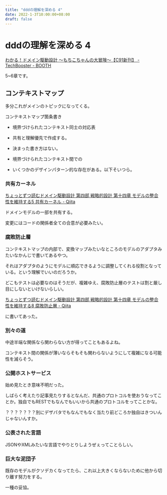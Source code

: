 ```yaml
---
title: "dddの理解を深める 4"
date: 2022-1-3T10:00:00+08:00
draft: false
---
```

# dddの理解を深める 4

[わかる！ドメイン駆動設計 ～もちこちゃんの大冒険～【C91新刊】 - TechBooster - BOOTH](https://booth.pm/ja/items/392260)



5~6章です。



## コンテキストマップ



多分これがメインのトピックになってくる。



コンテキストマップ箇条書き



+ 境界づけられたコンテキスト同士の対応表



+ 共有と理解優先で作成する。



+ 決まった書き方はない。



+ 境界づけられたコンテキスト間での



+ いくつかのデザインパターン的な存在がある。以下そいつら。



### 共有カーネル



[ちょっとずつ読むドメイン駆動設計 第四部 戦略的設計 第十四章 モデルの整合性を維持する5 共有カーネル - Qiita](https://qiita.com/YasuhiroKimesawa/items/7895d8c28137bd34008a)



ドメインモデルの一部を共有する。



変更にはコードの関係者全ての合意が必要みたい。



### 腐敗防止層



コンテキストマップの内部で、変換マップみたいなところのモデルのアダプタみたいなかんじで書いてあるやつ。



それはアダプタのようにモデルに順応できるように調整してくれる役割となっている。という理解でいいのだろうか。



どこもテストは必要なのはそうだが、複雑ゆえ、腐敗防止層のテストは割と厳し目にしないといけないらしい。



[ちょっとずつ読むドメイン駆動設計 第四部 戦略的設計 第十四章 モデルの整合性を維持する8 腐敗防止層 - Qiita](https://qiita.com/YasuhiroKimesawa/items/bf22f7a970d5ee29a111)



に書いてあった。



### 別々の道



中途半端な関係なら関わらない方が得ってこともあるよね。



コンテキスト間の関係が薄いならそもそも関わらないようにして複雑になる可能性を減らそう。



### 公開ホストサービス



始め見たとき意味不明だった。



しばらく考えたり記事見たりするとなんだ、共通のプロトコルを使おうなってことか。独自でもRESTでもなんでもいいから共通のプロトコルをってことかな。



？？？？？？？別にデザパタでもなんでもなく当たり前どころか独自はきついんじゃないんすか。



### 公表された言語



JSONやXMLみたいな言語でやりとりしようぜぇってことらしい。



### 巨大な泥団子



既存のモデルがクソデカくなってたら、これ以上大きくならないために他から切り離す努力をする。



一種の妥協。
